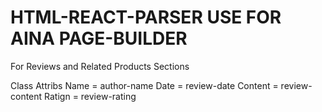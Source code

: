 # HTML-REACT-PARSER USE FOR AINA PAGE-BUILDER

For Reviews and Related Products Sections

Class Attribs
Name = author-name
Date = review-date
Content = review-content
Ratign = review-rating